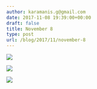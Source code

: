 ```yaml
---
author: karamanis.g@gmail.com
date: 2017-11-08 19:39:00+00:00
draft: false
title: November 8
type: post
url: /blog/2017/11/november-8
---
```




  
   ![](https://images.squarespace-cdn.com/content/v1/4f3f61bae4b063b909445965/1510169179891-9HFLO7HJG6WULGEZFKUZ/ke17ZwdGBToddI8pDm48kKmw982fUOZVIQXHUCR1F55Zw-zPPgdn4jUwVcJE1ZvWQUxwkmyExglNqGp0IvTJZUJFbgE-7XRK3dMEBRBhUpyd4Y7UZK2xeLnx1ebgr6RQsJXMVu21YAFsC8v7yP4SzpC9M16ov_6v_os-bsIuXDE/optimized+62.gif?format=original)

  

  
   ![](https://images.squarespace-cdn.com/content/v1/4f3f61bae4b063b909445965/1510167706028-MQYQ1Z06Z7B56WV7NBU0/ke17ZwdGBToddI8pDm48kDHPSfPanjkWqhH6pl6g5ph7gQa3H78H3Y0txjaiv_0fDoOvxcdMmMKkDsyUqMSsMWxHk725yiiHCCLfrh8O1z4YTzHvnKhyp6Da-NYroOW3ZGjoBKy3azqku80C789l0mwONMR1ELp49Lyc52iWr5dNb1QJw9casjKdtTg1_-y4jz4ptJBmI9gQmbjSQnNGng/IMG_2695.jpg?format=original)

  

  
   ![](https://images.squarespace-cdn.com/content/v1/4f3f61bae4b063b909445965/1510169143958-Y4BU48XM6W0J3PCSO9EL/ke17ZwdGBToddI8pDm48kF9aEDQaTpZHfWEO2zppK7Z7gQa3H78H3Y0txjaiv_0fDoOvxcdMmMKkDsyUqMSsMWxHk725yiiHCCLfrh8O1z5QPOohDIaIeljMHgDF5CVlOqpeNLcJ80NK65_fV7S1UX7HUUwySjcPdRBGehEKrDf5zebfiuf9u6oCHzr2lsfYZD7bBzAwq_2wCJyqgJebgg/IMG_2705.jpg?format=original)

  


